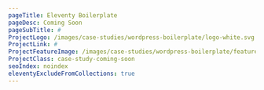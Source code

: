 ```yaml
---
pageTitle: Eleventy Boilerplate
pageDesc: Coming Soon
pageSubTitle: #
ProjectLogo: /images/case-studies/wordpress-boilerplate/logo-white.svg
ProjectLink: #
ProjectFeatureImage: /images/case-studies/wordpress-boilerplate/feature.jpg
ProjectClass: case-study-coming-soon
seoIndex: noindex
eleventyExcludeFromCollections: true
---
```


